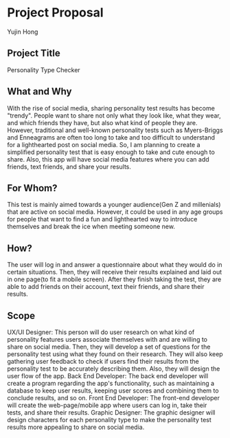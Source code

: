 # Project Proposal
Yujin Hong

## Project Title
Personality Type Checker

## What and Why
With the rise of social media, sharing personality test results has become "trendy". People want to share 
not only what they look like, what they wear, and which friends they have, but also what kind of people they are. 
However, traditional and well-known personality tests such as Myers-Briggs and Enneagrams are often too long to take 
and too difficult to understand for a lighthearted post on social media. So, I am planning to create a simplified 
personality test that is easy enough to take and cute enough to share. Also, this app will have social media features
where you can add friends, text friends, and share your results.

## For Whom?
This test is mainly aimed towards a younger audience(Gen Z and millenials) that are active on social media. 
However, it could be used in any age groups for people that want to find a fun and lighthearted way to introduce 
themselves and break the ice when meeting someone new.

## How?
The user will log in and answer a questionnaire about what they would do in certain situations. Then, they will receive their results explained and laid out in one page(to fit a mobile screen). After they finish taking the test, they are able to add 
friends on their account, text their friends, and share their results.

## Scope
UX/UI Designer: This person will do user research on what kind of personality features users associate themselves with and 
are willing to share on social media. Then, they will develop a set of questions for the personality test using what they 
found on their research. They will also keep gathering user feedback to check if users find their results from the personality 
test to be accurately describing them. Also, they will design the user flow of the app.
Back End Developer: The back end developer will create a program regarding the app's functionality, such as maintaining a database to keep user results, keeping user scores and combining them to conclude results, and so on.
Front End Developer: The front-end developer will create the web-page/mobile app where users can log in, take their tests, and share their results.
Graphic Designer: The graphic designer will design characters for each personality type to make the personality test results more appealing to share on social media.
